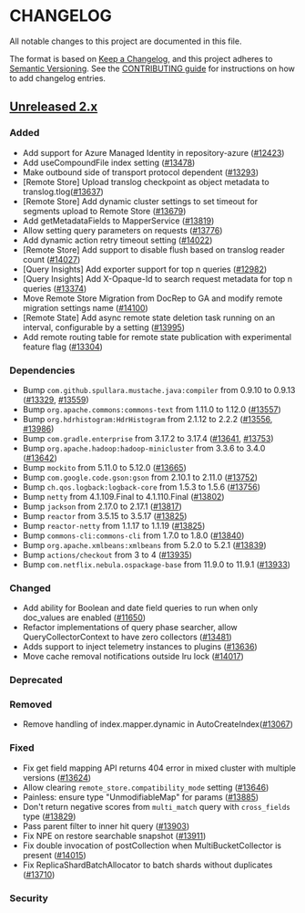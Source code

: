 # CHANGELOG
All notable changes to this project are documented in this file.

The format is based on [Keep a Changelog](https://keepachangelog.com/en/1.0.0/), and this project adheres to [Semantic Versioning](https://semver.org/spec/v2.0.0.html). See the [CONTRIBUTING guide](./CONTRIBUTING.md#Changelog) for instructions on how to add changelog entries.

## [Unreleased 2.x]
### Added
- Add support for Azure Managed Identity in repository-azure ([#12423](https://github.com/opensearch-project/OpenSearch/issues/12423))
- Add useCompoundFile index setting ([#13478](https://github.com/opensearch-project/OpenSearch/pull/13478))
- Make outbound side of transport protocol dependent ([#13293](https://github.com/opensearch-project/OpenSearch/pull/13293))
- [Remote Store] Upload translog checkpoint as object metadata to translog.tlog([#13637](https://github.com/opensearch-project/OpenSearch/pull/13637))
- [Remote Store] Add dynamic cluster settings to set timeout for segments upload to Remote Store ([#13679](https://github.com/opensearch-project/OpenSearch/pull/13679))
- Add getMetadataFields to MapperService ([#13819](https://github.com/opensearch-project/OpenSearch/pull/13819))
- Allow setting query parameters on requests ([#13776](https://github.com/opensearch-project/OpenSearch/issues/13776))
- Add dynamic action retry timeout setting ([#14022](https://github.com/opensearch-project/OpenSearch/issues/14022))
- [Remote Store] Add support to disable flush based on translog reader count ([#14027](https://github.com/opensearch-project/OpenSearch/pull/14027))
- [Query Insights] Add exporter support for top n queries ([#12982](https://github.com/opensearch-project/OpenSearch/pull/12982))
- [Query Insights] Add X-Opaque-Id to search request metadata for top n queries ([#13374](https://github.com/opensearch-project/OpenSearch/pull/13374))
- Move Remote Store Migration from DocRep to GA and modify remote migration settings name ([#14100](https://github.com/opensearch-project/OpenSearch/pull/14100))
- [Remote State] Add async remote state deletion task running on an interval, configurable by a setting ([#13995](https://github.com/opensearch-project/OpenSearch/pull/13995))
- Add remote routing table for remote state publication with experimental feature flag ([#13304](https://github.com/opensearch-project/OpenSearch/pull/13304))

### Dependencies
- Bump `com.github.spullara.mustache.java:compiler` from 0.9.10 to 0.9.13 ([#13329](https://github.com/opensearch-project/OpenSearch/pull/13329), [#13559](https://github.com/opensearch-project/OpenSearch/pull/13559))
- Bump `org.apache.commons:commons-text` from 1.11.0 to 1.12.0 ([#13557](https://github.com/opensearch-project/OpenSearch/pull/13557))
- Bump `org.hdrhistogram:HdrHistogram` from 2.1.12 to 2.2.2 ([#13556](https://github.com/opensearch-project/OpenSearch/pull/13556), [#13986](https://github.com/opensearch-project/OpenSearch/pull/13986))
- Bump `com.gradle.enterprise` from 3.17.2 to 3.17.4 ([#13641](https://github.com/opensearch-project/OpenSearch/pull/13641), [#13753](https://github.com/opensearch-project/OpenSearch/pull/13753))
- Bump `org.apache.hadoop:hadoop-minicluster` from 3.3.6 to 3.4.0 ([#13642](https://github.com/opensearch-project/OpenSearch/pull/13642))
- Bump `mockito` from 5.11.0 to 5.12.0 ([#13665](https://github.com/opensearch-project/OpenSearch/pull/13665))
- Bump `com.google.code.gson:gson` from 2.10.1 to 2.11.0 ([#13752](https://github.com/opensearch-project/OpenSearch/pull/13752))
- Bump `ch.qos.logback:logback-core` from 1.5.3 to 1.5.6 ([#13756](https://github.com/opensearch-project/OpenSearch/pull/13756))
- Bump `netty` from 4.1.109.Final to 4.1.110.Final ([#13802](https://github.com/opensearch-project/OpenSearch/pull/13802))
- Bump `jackson` from 2.17.0 to 2.17.1 ([#13817](https://github.com/opensearch-project/OpenSearch/pull/13817))
- Bump `reactor` from 3.5.15 to 3.5.17 ([#13825](https://github.com/opensearch-project/OpenSearch/pull/13825))
- Bump `reactor-netty` from 1.1.17 to 1.1.19 ([#13825](https://github.com/opensearch-project/OpenSearch/pull/13825))
- Bump `commons-cli:commons-cli` from 1.7.0 to 1.8.0 ([#13840](https://github.com/opensearch-project/OpenSearch/pull/13840))
- Bump `org.apache.xmlbeans:xmlbeans` from 5.2.0 to 5.2.1 ([#13839](https://github.com/opensearch-project/OpenSearch/pull/13839))
- Bump `actions/checkout` from 3 to 4 ([#13935](https://github.com/opensearch-project/OpenSearch/pull/13935))
- Bump `com.netflix.nebula.ospackage-base` from 11.9.0 to 11.9.1 ([#13933](https://github.com/opensearch-project/OpenSearch/pull/13933))

### Changed
- Add ability for Boolean and date field queries to run when only doc_values are enabled ([#11650](https://github.com/opensearch-project/OpenSearch/pull/11650))
- Refactor implementations of query phase searcher, allow QueryCollectorContext to have zero collectors ([#13481](https://github.com/opensearch-project/OpenSearch/pull/13481))
- Adds support to inject telemetry instances to plugins ([#13636](https://github.com/opensearch-project/OpenSearch/pull/13636))
- Move cache removal notifications outside lru lock ([#14017](https://github.com/opensearch-project/OpenSearch/pull/14017))

### Deprecated

### Removed
- Remove handling of index.mapper.dynamic in AutoCreateIndex([#13067](https://github.com/opensearch-project/OpenSearch/pull/13067))

### Fixed
- Fix get field mapping API returns 404 error in mixed cluster with multiple versions ([#13624](https://github.com/opensearch-project/OpenSearch/pull/13624))
- Allow clearing `remote_store.compatibility_mode` setting ([#13646](https://github.com/opensearch-project/OpenSearch/pull/13646))
- Painless: ensure type "UnmodifiableMap" for params ([#13885](https://github.com/opensearch-project/OpenSearch/pull/13885))
- Don't return negative scores from `multi_match` query with `cross_fields` type  ([#13829](https://github.com/opensearch-project/OpenSearch/pull/13829))
- Pass parent filter to inner hit query ([#13903](https://github.com/opensearch-project/OpenSearch/pull/13903))
- Fix NPE on restore searchable snapshot ([#13911](https://github.com/opensearch-project/OpenSearch/pull/13911))
- Fix double invocation of postCollection when MultiBucketCollector is present ([#14015](https://github.com/opensearch-project/OpenSearch/pull/14015))
- Fix ReplicaShardBatchAllocator to batch shards without duplicates ([#13710](https://github.com/opensearch-project/OpenSearch/pull/13710))

### Security

[Unreleased 2.x]: https://github.com/opensearch-project/OpenSearch/compare/2.13...2.x
